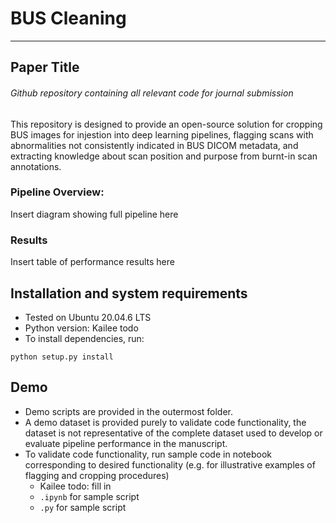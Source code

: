 # BUS Cleaning
---
## Paper Title
###### Github repository containing all relevant code for journal submission
This repository is designed to provide an open-source solution for cropping BUS images for injestion into deep learning pipelines, flagging scans with abnormalities not consistently indicated in BUS DICOM metadata, and extracting knowledge about scan position and purpose from burnt-in scan annotations. 

### Pipeline Overview:
Insert diagram showing full pipeline here

### Results
Insert table of performance results here 

## Installation and system requirements
- Tested on Ubuntu 20.04.6 LTS
- Python version: Kailee todo 
- To install dependencies, run:
```python3
python setup.py install
```
## Demo
- Demo scripts are provided in the outermost folder.
- A demo dataset is provided purely to validate code functionality, the dataset is not representative of the complete dataset used to develop or evaluate pipeline performance in the manuscript. 
- To validate code functionality, run sample code in notebook corresponding to desired functionality (e.g. for illustrative examples of flagging and cropping procedures)
	- Kailee todo: fill in 
    - `.ipynb` for sample script
    - `.py` for sample script